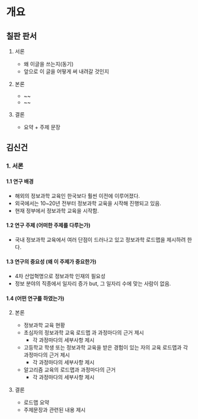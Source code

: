 # 개요

## 칠판 판서

1. 서론
    - 왜 이글을 쓰는지(동기)
    - 앞으로 이 글을 어떻게 써 내려갈 것인지

2. 본론
    - ~~
    - ~~
3. 결론
    - 요약 + 주제 문장


## 김신건

### 1. 서론

#### 1.1 연구 배경

- 해외의 정보과학 교육인 한국보다 훨씬 이전에 이루어졌다.
- 외국에서는 10~20년 전부터 정보과학 교육을 시작해 진행되고 있음.
- 현재 정부에서 정보과학 교육을 시작함.
    
#### 1.2 연구 주제 (어떠한 주제를 다루는가)

- 국내 정보과학 교육에서 여러 단점이 드러나고 있고 정보과학 로드맵을 제시하려 한다. 

#### 1.3 연구의 중요성 (왜 이 주제가 중요한가)

- 4차 산업혁명으로 정보과학 인재의 필요성
- 정보 분야의 직종에서 일자리 증가 but, 그 일자리 수에 맞는 사람이 없음. 

#### 1.4 (어떤 연구를 하였는가)
    
2. 본론
    - 정보과학 교육 현황
    - 초심자의 정보과학 교육 로드맵 과 과정마다의 근거 제시
        + 각 과정마다의 세부사항 제시
    - 고등학교 학생 또는 정보과학 교육을 받은 경험이 있는 자의 교육 로드맵과 각 과정마다의 근거 제시
        + 각 과정마다의 세부사항 제시
    - 알고리즘 교육의 로드맵과 과정마다의 근거
        + 각 과정마다의 세부사항 제시

3. 결론
    - 로드맵 요약
    - 주제문장과 관련된 내용 제시